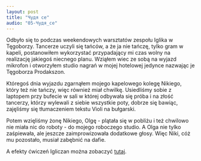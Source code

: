 ```yaml
---
layout: post
title: "Чудя се"
audio: "05-Чудя_се"
---
```

Odbyło się to podczas weekendowych warsztatów zespołu Iglika w Tęgoborzy. Tancerze uczyli się tańców, a że ja nie tańczę, tylko gram w kapeli, postanowiłem wykorzystać przypadający mi czas wolny na realizację jakiegoś niecnego planu.
Wziąłem wiec ze sobą na wyjazd mikrofon i otworzyłem studio nagrań w mojej hotelowej jedynce nazwając je Tęgoborza Prodakszon.

Któregoś dnia wyjazdu zgarnąłem mojego kapelowego kolegę Nikiego, który też nie tańczy, więc również miał chwilkę.
Usiedliśmy sobie z laptopem przy bufecie w sali w której odbywała się próba i na złość tancerzy, którzy wylewali z siebie wszystkie poty, dobrze się bawiąc, zajęliśmy się tłumaczeniem tekstu Violi na bułgarski.

Potem wzięliśmy żonę Nikiego, Olgę - plątała się w pobliżu i też chwilowo nie miała nic do roboty - do mojego roboczego studio. A Olga nie tylko zaśpiewała, ale jeszcze zaimprowizowała dodatkowe głosy.
Więc Niki, cóż mu pozostało, musiał zabębnić na dafie.

A efekty ćwiczeń Igliczan można zobaczyć [tutaj](https://www.youtube.com/@zespolIGLIKA/videos).
